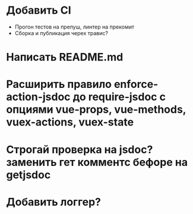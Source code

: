 # Добавить CI
* Прогон тестов на препуш, линтер на прекомит
* Сборка и публикация черех травис?

# Написать README.md
# Расширить правило enforce-action-jsdoc до require-jsdoc с опциями vue-props, vue-methods, vuex-actions, vuex-state
# Строгай проверка на jsdoc? заменить гет комментс бефоре на getjsdoc

# Добавить логгер?